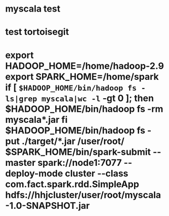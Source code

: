 # myscala test
# test tortoisegit
export HADOOP_HOME=/home/hadoop-2.9
export SPARK_HOME=/home/spark
if [ `$HADOOP_HOME/bin/hadoop fs -ls|grep myscala|wc -l` -gt 0 ]; then
  $HADOOP_HOME/bin/hadoop fs -rm  myscala*.jar
fi
$HADOOP_HOME/bin/hadoop fs -put ./target/*.jar /user/root/
$SPARK_HOME/bin/spark-submit --master spark://node1:7077 --deploy-mode cluster --class com.fact.spark.rdd.SimpleApp hdfs://hhjcluster/user/root/myscala-1.0-SNAPSHOT.jar
======================================